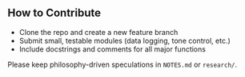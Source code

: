 ## How to Contribute

- Clone the repo and create a new feature branch
- Submit small, testable modules (data logging, tone control, etc.)
- Include docstrings and comments for all major functions

Please keep philosophy-driven speculations in `NOTES.md` or `research/`.
